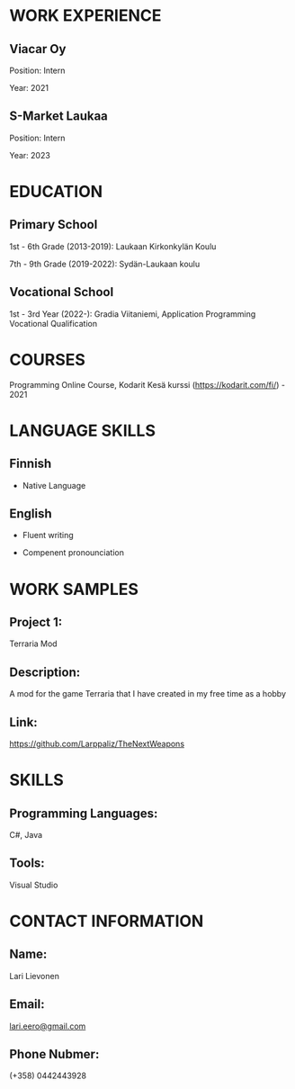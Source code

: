 # WORK EXPERIENCE
## Viacar Oy
Position: Intern

Year: 2021

## S-Market Laukaa
Position: Intern

Year: 2023

# EDUCATION
## Primary School

1st - 6th Grade (2013-2019): Laukaan Kirkonkylän Koulu

7th - 9th Grade (2019-2022): Sydän-Laukaan koulu

## Vocational School

1st - 3rd Year (2022-): Gradia Viitaniemi, Application Programming Vocational Qualification

# COURSES

Programming Online Course, Kodarit Kesä kurssi (https://kodarit.com/fi/) - 2021

# LANGUAGE SKILLS
## Finnish 
- Native Language

## English 
- Fluent writing

- Compenent pronounciation

# WORK SAMPLES
## Project 1: 
Terraria Mod

## Description: 
A mod for the game Terraria that I have created in my free time as a hobby

## Link:
https://github.com/Larppaliz/TheNextWeapons

# SKILLS
## Programming Languages: 
C#, Java

## Tools: 
Visual Studio

# CONTACT INFORMATION
## Name:
Lari Lievonen

## Email:
lari.eero@gmail.com

## Phone Nubmer:
(+358) 0442443928
